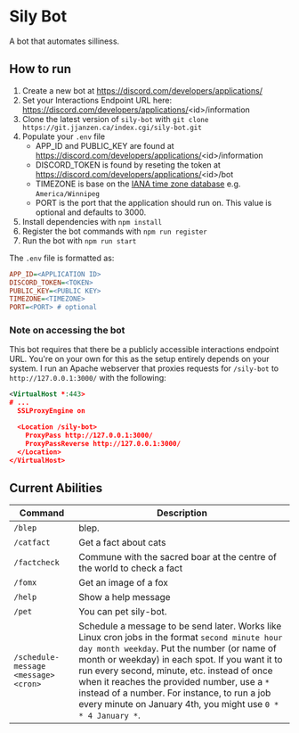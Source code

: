 # Sily Bot

A bot that automates silliness.

## How to run

1. Create a new bot at https://discord.com/developers/applications/
2. Set your Interactions Endpoint URL here: https://discord.com/developers/applications/<id\>/information
3. Clone the latest version of `sily-bot` with `git clone https://git.jjanzen.ca/index.cgi/sily-bot.git`
4. Populate your `.env` file
    * APP_ID and PUBLIC_KEY are found at https://discord.com/developers/applications/<id\>/information
    * DISCORD_TOKEN is found by reseting the token at https://discord.com/developers/applications/<id\>/bot
    * TIMEZONE is base on the [IANA time zone database](https://www.iana.org/time-zones) e.g. `America/Winnipeg`
    * PORT is the port that the application should run on. This value is optional and defaults to 3000.
5. Install dependencies with `npm install`
6. Register the bot commands with `npm run register`
7. Run the bot with `npm run start`

The `.env` file is formatted as:
```ini
APP_ID=<APPLICATION ID>
DISCORD_TOKEN=<TOKEN>
PUBLIC_KEY=<PUBLIC KEY>
TIMEZONE=<TIMEZONE>
PORT=<PORT> # optional
```

### Note on accessing the bot

This bot requires that there be a publicly accessible interactions endpoint URL. You're on your own for this as the setup entirely depends on your system. I run an Apache webserver that proxies requests for `/sily-bot` to `http://127.0.0.1:3000/` with the following:
```xml
<VirtualHost *:443>
# ...
  SSLProxyEngine on

  <Location /sily-bot>
    ProxyPass http://127.0.0.1:3000/
    ProxyPassReverse http://127.0.0.1:3000/
  </Location>
</VirtualHost>
```

## Current Abilities

|Command|Description|
|---|---|
|`/blep`|blep.|
|`/catfact`|Get a fact about cats|
|`/factcheck`|Commune with the sacred boar at the centre of the world to check a fact|
|`/fomx`|Get an image of a fox|
|`/help`|Show a help message|
|`/pet`|You can pet sily-bot.|
|`/schedule-message <message> <cron>`|Schedule a message to be send later. Works like Linux cron jobs in the format `second minute hour day month weekday`. Put the number (or name of month or weekday) in each spot. If you want it to run every second, minute, etc. instead of once when it reaches the provided number, use a `*` instead of a number. For instance, to run a job every minute on January 4th, you might use `0 * * 4 January *`.|
